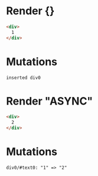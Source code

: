 # Render {}
```html
<div>
  1
</div>
```

# Mutations
```
inserted div0
```


# Render "ASYNC"
```html
<div>
  2
</div>
```

# Mutations
```
div0/#text0: "1" => "2"
```